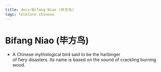 ```yaml
---
title: docs/Bifang Niao (毕方鸟)
tags: folklore chinese
---
```


# Bifang Niao (毕方鸟)
- A Chinese mythological bird said to be the harbinger  
	of fiery disasters. Its name is based on the sound of crackling burning  
	wood.